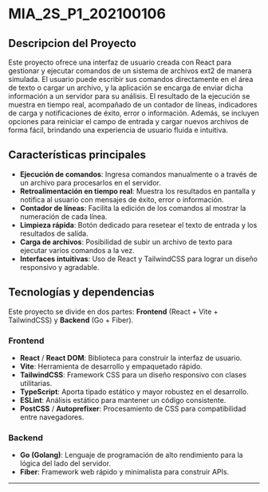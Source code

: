 # MIA_2S_P1_202100106
## Descripcion del Proyecto

Este proyecto ofrece una interfaz de usuario creada con React para gestionar y ejecutar comandos de un sistema de archivos ext2 de manera simulada. El usuario puede escribir sus comandos directamente en el área de texto o cargar un archivo, y la aplicación se encarga de enviar dicha información a un servidor para su análisis. El resultado de la ejecución se muestra en tiempo real, acompañado de un contador de líneas, indicadores de carga y notificaciones de éxito, error o información. Además, se incluyen opciones para reiniciar el campo de entrada y cargar nuevos archivos de forma fácil, brindando una experiencia de usuario fluida e intuitiva.

## Características principales

- **Ejecución de comandos**: Ingresa comandos manualmente o a través de un archivo para procesarlos en el servidor.
- **Retroalimentación en tiempo real**: Muestra los resultados en pantalla y notifica al usuario con mensajes de éxito, error o información.
- **Contador de líneas**: Facilita la edición de los comandos al mostrar la numeración de cada línea.
- **Limpieza rápida**: Botón dedicado para resetear el texto de entrada y los resultados de salida.
- **Carga de archivos**: Posibilidad de subir un archivo de texto para ejecutar varios comandos a la vez.
- **Interfaces intuitivas**: Uso de React y TailwindCSS para lograr un diseño responsivo y agradable.

## Tecnologías y dependencias

Este proyecto se divide en dos partes: **Frontend** (React + Vite + TailwindCSS) y **Backend** (Go + Fiber).

### Frontend

- **React** / **React DOM**: Biblioteca para construir la interfaz de usuario.  
- **Vite**: Herramienta de desarrollo y empaquetado rápido.  
- **TailwindCSS**: Framework CSS para un diseño responsivo con clases utilitarias.  
- **TypeScript**: Aporta tipado estático y mayor robustez en el desarrollo.  
- **ESLint**: Análisis estático para mantener un código consistente.  
- **PostCSS** / **Autoprefixer**: Procesamiento de CSS para compatibilidad entre navegadores.  

### Backend

- **Go (Golang)**: Lenguaje de programación de alto rendimiento para la lógica del lado del servidor.  
- **Fiber**: Framework web rápido y minimalista para construir APIs.  

---
